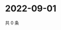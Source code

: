# 2022-09-01

共 0 条

<!-- BEGIN WEIBO -->
<!-- 最后更新时间 Thu Sep 01 2022 05:01:14 GMT+0800 (China Standard Time) -->

<!-- END WEIBO -->
